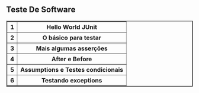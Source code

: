 ## Teste De Software
<table border =2 >
  <tr>
    <th>1</th>
    <th>Hello World JUnit</th>
  </tr>
  <tr>
    <th>2</th>
    <th>O básico para testar</th>
  </tr>
  <tr>
    <th>3</th>
    <th>Mais algumas asserções</th>
  </tr>
    <tr>
	<th>4</th>
    <th>After e Before</th>
  </tr>
  <tr>
	<th>5</th>
  <th>Assumptions e Testes condicionais</th>
  </tr>
  <tr>
	<th>6</th>
  <th>Testando exceptions</th>
      </tr>
</table>
